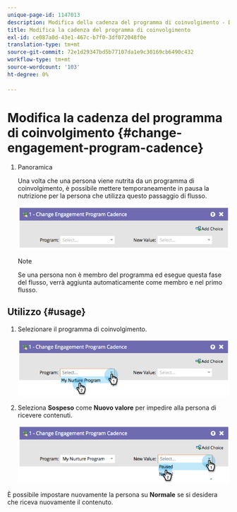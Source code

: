 ```yaml
---
unique-page-id: 1147013
description: Modifica della cadenza del programma di coinvolgimento - Documenti Marketo - Documentazione del prodotto
title: Modifica la cadenza del programma di coinvolgimento
exl-id: ce087a0d-43e1-467c-b7f0-3df072048f0e
translation-type: tm+mt
source-git-commit: 72e1d29347bd5b77107da1e9c30169cb6490c432
workflow-type: tm+mt
source-wordcount: '103'
ht-degree: 0%

---
```


# Modifica la cadenza del programma di coinvolgimento {#change-engagement-program-cadence}

1. Panoramica

   Una volta che una persona viene nutrita da un programma di coinvolgimento, è possibile mettere temporaneamente in pausa la nutrizione per la persona che utilizza questo passaggio di flusso.

   ![](assets/image2014-9-22-14-3a48-3a53.png)

   >[!NOTE]
   >
   >Se una persona non è membro del programma ed esegue questa fase del flusso, verrà aggiunta automaticamente come membro e nel primo flusso.

## Utilizzo {#usage}

1. Selezionare il programma di coinvolgimento.

   ![](assets/image2014-9-22-14-3a49-3a27.png)

1. Seleziona **Sospeso** come **Nuovo valore** per impedire alla persona di ricevere contenuti.

   ![](assets/image2014-9-22-14-3a49-3a31.png)

È possibile impostare nuovamente la persona su **Normale** se si desidera che riceva nuovamente il contenuto.

